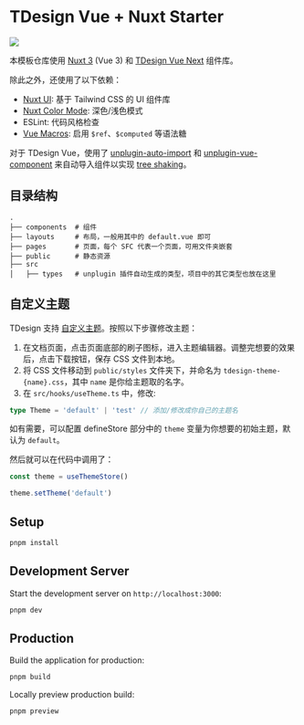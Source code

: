 # TDesign Vue + Nuxt Starter

![](https://s1.ax1x.com/2023/07/26/pCjqUMD.png)

本模板仓库使用 [Nuxt 3](https://nuxt.com/docs/getting-started/introduction) (Vue 3) 和 [TDesign Vue Next](https://tdesign.tencent.com/vue-next) 组件库。

除此之外，还使用了以下依赖：

- [Nuxt UI](https://ui.nuxtlabs.com): 基于 Tailwind CSS 的 UI 组件库
- [Nuxt Color Mode](https://color-mode.nuxtjs.org/): 深色/浅色模式
- ESLint: 代码风格检查
- [Vue Macros](https://vue-macros.sxzz.moe): 启用 `$ref`、`$computed` 等语法糖

对于 TDesign Vue，使用了 [unplugin-auto-import](https://github.com/antfu/unplugin-auto-import) 和 [unplugin-vue-component](https://github.com/antfu/unplugin-vue-components) 来自动导入组件以实现 [tree shaking](https://en.wikipedia.org/wiki/Tree_shaking)。

## 目录结构

```
.
├── components  # 组件
├── layouts     # 布局，一般用其中的 default.vue 即可
├── pages       # 页面，每个 SFC 代表一个页面，可用文件夹嵌套
├── public      # 静态资源
├── src
│   ├── types   # unplugin 插件自动生成的类型，项目中的其它类型也放在这里
```

## 自定义主题

TDesign 支持 [自定义主题](https://tdesign.tencent.com/vue-next/custom-theme)。按照以下步骤修改主题：

1. 在文档页面，点击页面底部的刷子图标，进入主题编辑器。调整完想要的效果后，点击下载按钮，保存 CSS 文件到本地。
2. 将 CSS 文件移动到 `public/styles` 文件夹下，并命名为 `tdesign-theme-{name}.css`，其中 `name` 是你给主题取的名字。
3. 在 `src/hooks/useTheme.ts` 中，修改:

```ts
type Theme = 'default' | 'test' // 添加/修改成你自己的主题名
```

如有需要，可以配置 defineStore 部分中的 `theme` 变量为你想要的初始主题，默认为 `default`。

然后就可以在代码中调用了：
```ts
const theme = useThemeStore()

theme.setTheme('default')
```

## Setup

```bash
pnpm install
```

## Development Server

Start the development server on `http://localhost:3000`:

```bash
pnpm dev
```

## Production

Build the application for production:

```bash
pnpm build
```

Locally preview production build:

```bash
pnpm preview
```
